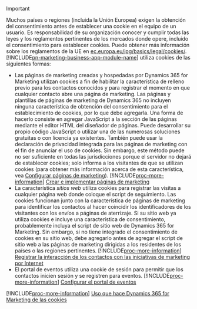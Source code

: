 > [!IMPORTANT]
> Muchos países o regiones (incluida la Unión Europea) exigen la obtención del consentimiento antes de establecer una cookie en el equipo de un usuario. Es responsabilidad de su organización conocer y cumplir todas las leyes y los reglamentos pertinentes de los mercados donde opere, incluido el consentimiento para establecer cookies. Puede obtener más información sobre los reglamentos de la UE en [ec.europa.eu/ipg/basics/legal/cookies/](http://ec.europa.eu/ipg/basics/legal/cookies/). [!INCLUDE[pn-marketing-business-app-module-name](../includes/pn-marketing-business-app-module-name.md)] utiliza cookies de las siguientes formas:
> - Las páginas de marketing creadas y hospedadas por Dynamics 365 for Marketing utilizan cookies a fin de habilitar la característica de relleno previo para los contactos conocidos y para registrar el momento en que cualquier contacto abre una página de marketing. Las páginas y plantillas de páginas de marketing de Dynamics 365 no incluyen ninguna característica de obtención del consentimiento para el establecimiento de cookies, por lo que debe agregarla. Una forma de hacerlo consiste en agregar JavaScript a la sección <head> de las páginas mediante el editor HTML del diseñador de páginas. Puede desarrollar su propio código JavaScript o utilizar una de las numerosas soluciones gratuitas o con licencia ya existentes. También puede usar la declaración de privacidad integrada para las páginas de marketing con el fin de anunciar el uso de cookies. Sin embargo, este método puede no ser suficiente en todas las jurisdicciones porque el servidor no dejará de establecer cookies; solo informa a los visitantes de que se utilizan cookies (para obtener más información acerca de esta característica, vea [Configurar páginas de marketing](../marketing/marketing-settings.md#config-mkt-pages)). [!INCLUDE[proc-more-information](../includes/proc-more-information.md)] [Crear e implementar páginas de marketing](../marketing/create-deploy-marketing-pages.md)
> - La característica _sitios web_ utiliza cookies para registrar las visitas a cualquier página web donde coloque el script de seguimiento. Las cookies funcionan junto con la característica de páginas de marketing para identificar los contactos al hacer coincidir los identificadores de los visitantes con los envíos a páginas de aterrizaje. Si su sitio web ya utiliza cookies e incluye una característica de consentimiento, probablemente incluya el script de sitio web de Dynamics 365 for Marketing. Sin embargo, si no tiene integrado el consentimiento de cookies en su sitio web, debe agregarlo antes de agregar el script de sitio web a las páginas de marketing dirigidas a los residentes de los países o las regiones pertinentes. [!INCLUDE[proc-more-information](../includes/proc-more-information.md)] [Registrar la interacción de los contactos con las iniciativas de marketing por Internet](../marketing/register-engagement.md)
> - El portal de eventos utiliza una cookie de sesión para permitir que los contactos inicien sesión y se registren para eventos. [!INCLUDE[proc-more-information](../includes/proc-more-information.md)] [Configurar el portal de eventos](../marketing/set-up-event-portal.md)
> 
> [!INCLUDE[proc-more-information](../includes/proc-more-information.md)] [Uso que hace Dynamics 365 for Marketing de las cookies](../marketing/cookies.md)
